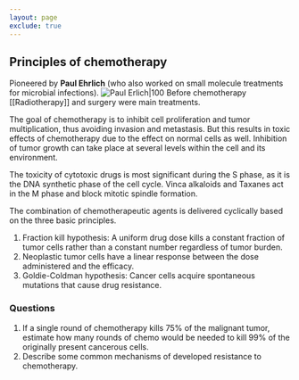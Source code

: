 ```yaml
---
layout: page
exclude: true
---
```


## Principles of chemotherapy

Pioneered by **Paul Ehrlich** (who also worked on small molecule treatments for microbial infections).
![Paul Erlich|100](https://upload.wikimedia.org/wikipedia/commons/thumb/0/05/Paul_Ehrlich_1915.jpg/800px-Paul_Ehrlich_1915.jpg)
Before chemotherapy [[Radiotherapy]] and surgery were main treatments.

The goal of chemotherapy is to inhibit cell proliferation and tumor multiplication, thus avoiding invasion and metastasis. But this results in toxic effects of chemotherapy due to the effect on normal cells as well. Inhibition of tumor growth can take place at several levels within the cell and its environment.

The toxicity of cytotoxic drugs is most significant during the S phase, as it is the DNA synthetic phase of the cell cycle. Vinca alkaloids and Taxanes act in the M phase and block mitotic spindle formation.


The combination of chemotherapeutic agents is delivered cyclically based on the three basic principles.

1.  Fraction kill hypothesis: A uniform drug dose kills a constant fraction of tumor cells rather than a constant number regardless of tumor burden.
2.  Neoplastic tumor cells have a linear response between the dose administered and the efficacy.
3.  Goldie-Coldman hypothesis: Cancer cells acquire spontaneous mutations that cause drug resistance.


### Questions
1. If a single round of chemotherapy kills 75% of the malignant tumor, estimate how many rounds of chemo would be needed to kill 99% of the originally present cancerous cells.
2. Describe some common mechanisms of developed resistance to chemotherapy.
